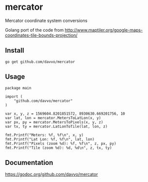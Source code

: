 # mercator
Mercator coordinate system conversions

Golang port of the code from http://www.maptiler.org/google-maps-coordinates-tile-bounds-projection/

## Install
```
go get github.com/davvo/mercator
```

## Usage
```
package main

import (
	"github.com/davvo/mercator"
)

var x, y, z = 1569604.8201851572, 8930630.669201756, 10
var lat, lon = mercator.MetersToLatLon(x, y)
var px, py = mercator.MetersToPixels(x, y, z)
var tx, ty = mercator.LatLonToTile(lat, lon, z)

fmt.Printf("Meters: %f, %f\n", x, y)
fmt.Printf("Lat Lon: %f, %f\n", lat, lon)
fmt.Printf("Pixels (zoom %d): %f, %f\n", z, px, py)
fmt.Printf("Tile (zoom %d): %d, %d\n", z, tx, ty)
```
## Documentation
https://godoc.org/github.com/davvo/mercator
